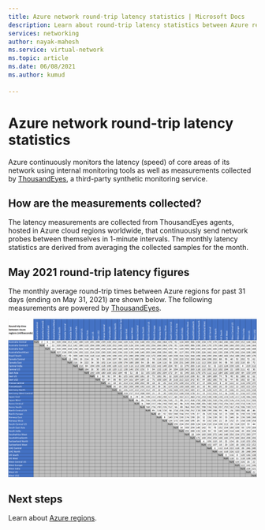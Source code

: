 ```yaml
---
title: Azure network round-trip latency statistics | Microsoft Docs
description: Learn about round-trip latency statistics between Azure regions.
services: networking
author: nayak-mahesh
ms.service: virtual-network
ms.topic: article
ms.date: 06/08/2021
ms.author: kumud

---
```

# Azure network round-trip latency statistics

Azure continuously monitors the latency (speed) of core areas of its network using internal monitoring tools as well as measurements collected by [ThousandEyes](https://thousandeyes.com), a third-party synthetic monitoring service.

## How are the measurements collected?

The latency measurements are collected from ThousandEyes agents, hosted in Azure cloud regions worldwide, that continuously send network probes between themselves in 1-minute intervals. The monthly latency statistics are derived from averaging the collected samples for the month.

## May 2021 round-trip latency figures

The monthly average round-trip times between Azure regions for past 31 days (ending on May 31, 2021) are shown below. The following measurements are powered by [ThousandEyes](https://thousandeyes.com).

[![Azure inter-region latency statistics](media/azure-network-latency/azure-network-latency.png)](media/azure-network-latency/azure-network-latency.png#lightbox)

## Next steps

Learn about [Azure regions](https://azure.microsoft.com/global-infrastructure/regions/).
